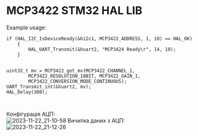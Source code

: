 # MCP3422 STM32 HAL LIB  
Example usage:
```  
if (HAL_I2C_IsDeviceReady(&hi2c1, MCP3422_ADDRESS, 1, 10) == HAL_OK)
	{
		HAL_UART_Transmit(&huart2, "MCP3424 Ready\r", 14, 10);
	}


uint32_t mv = MCP3422_get_mv(MCP3422_CHANNEL_1,
		MCP3422_RESOLUTION_18BIT, MCP3422_GAIN_1,
		MCP3422_CONVERSION_MODE_CONTINUOUS);
UART_Transmit_int(&huart2, mv);
HAL_Delay(300);

	
```
Конфігурація АЦП:  
![2023-11-22_21-10-58](https://github.com/Vitech-UA/STM32-Libs/assets/74230330/a2969ea1-4c3f-4a4a-87d6-28d86bd2660d)
Вичитка даних з АЦП:  
![2023-11-22_21-12-26](https://github.com/Vitech-UA/STM32-Libs/assets/74230330/372720d9-62d6-4da6-9ffe-ceb4e2d4e01b)


